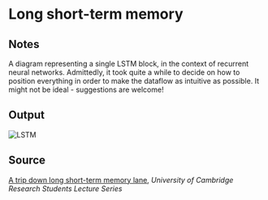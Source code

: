 # Long short-term memory

## Notes

A diagram representing a single LSTM block, in the context of recurrent neural networks. Admittedly, it took quite a while to decide on how to position everything in order to make the dataflow as intuitive as possible. It might not be ideal - suggestions are welcome!

## Output

![LSTM](https://www.dropbox.com/s/8cmtlwdkgzle6v1/long_short-term_memory.png?raw=1)

## Source

[A trip down long short-term memory lane](http://www.cl.cam.ac.uk/~pv273/slides/LSTMslides.pdf), *University of Cambridge Research Students Lecture Series*
